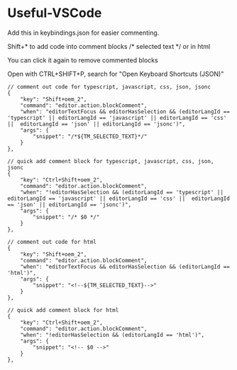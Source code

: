 # Useful-VSCode
Add this in keybindings.json for easier commenting.

Shift+* to add code into comment blocks /* selected text */ or in html <!-- selected text -->

You can click it again to remove commented blocks

Open with CTRL+SHIFT+P, search for "Open Keyboard Shortcuts (JSON)"

    // comment out code for typescript, javascript, css, json, jsonc
    {
        "key": "Shift+oem_2",
        "command": "editor.action.blockComment",
        "when": "editorTextFocus && editorHasSelection && (editorLangId == 'typescript' || editorLangId == 'javascript' || editorLangId == 'css' ||  editorLangId == 'json' || editorLangId == 'jsonc')",
        "args": {
            "snippet": "/*${TM_SELECTED_TEXT}*/"
        }
    },

    // quick add comment block for typescript, javascript, css, json, jsonc
    {
        "key": "Ctrl+Shift+oem_2",
        "command": "editor.action.blockComment",
        "when": "!editorHasSelection && (editorLangId == 'typescript' || editorLangId == 'javascript' || editorLangId == 'css' ||  editorLangId == 'json' || editorLangId == 'jsonc')",
        "args": {
            "snippet": "/* $0 */"
        }
    },

    // comment out code for html
    {
        "key": "Shift+oem_2",
        "command": "editor.action.blockComment",
        "when": "editorTextFocus && editorHasSelection && (editorLangId == 'html')",
        "args": {
            "snippet": "<!--${TM_SELECTED_TEXT}-->"
        }
    },

    // quick add comment block for html
    {
        "key": "Ctrl+Shift+oem_2",
        "command": "editor.action.blockComment",
        "when": "!editorHasSelection && (editorLangId == 'html')",
        "args": {
            "snippet": "<!-- $0 -->"
        }
    },

